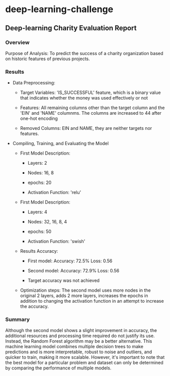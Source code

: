 # deep-learning-challenge

## Deep-learning Charity Evaluation Report

### Overview
Purpose of Analysis: To predict the success of a charity organization based on historic features of previous projects.

### Results
  - Data Preprocessing:
      - Target Variables: 'IS_SUCCESSFUL' feature, which is a binary value that indicates whether the money was used effectively or not

      - Features: All remaining columns other than the target column and the 'EIN' and 'NAME' columnms. The columns are increased to 44 after one-hot encoding

      - Removed Columns: EIN and NAME, they are neither targets nor features.

  - Compiling, Training, and Evaluating the Model

      - First Model Description:

        - Layers: 2

        - Nodes: 16, 8

        - epochs: 20

        - Activation Function: 'relu'

      - First Model Description:

         - Layers: 4

        - Nodes: 32, 16, 8, 4

        - epochs: 50

        - Activation Function: 'swish'

      - Results Accuracy:

        - First model: Accuracy: 72.5% Loss: 0.56

        - Second model: Accuracy: 72.9% Loss: 0.56

        - Target accuracy was not achieved

      - Optimization steps: The second model uses more nodes in the original 2 layers, adds 2 more layers, increases the epochs in addition to changing the activation function in an attempt to increase the accuracy.

### Summary
Although the second model shows a slight improvement in accuracy, the additional resources and processing time required do not justify its use. Instead, the Random Forest algorithm may be a better alternative. This machine learning model combines multiple decision trees to make predictions and is more interpretable, robust to noise and outliers, and quicker to train, making it more scalable. However, it's important to note that the best model for a particular problem and dataset can only be determined by comparing the performance of multiple models.

